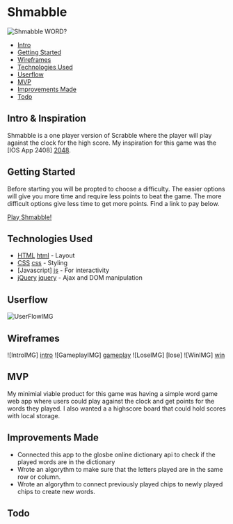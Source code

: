 # Shmabble
![Shmabble WORD?](http://www.quickanddirtytips.com/sites/default/files/images/5384/Scrabble.jpg)

- [Intro](#intro)
- [Getting Started](#getting-started)
- [Wireframes](#wireframes)
- [Technologies Used](#technologies-used)
- [Userflow](#userflow)
- [MVP](#mvp)
- [Improvements Made](#improvements-made)
- [Todo](#todo)


## Intro & Inspiration
Shmabble is a one player version of Scrabble where the player will play against the clock for the high score. My inspiration for this game was the [IOS App 2408] [2048].

## Getting Started
Before starting you will be propted to choose a difficulty. The easier options will give you more time and require less points to beat the game. The more difficult options give less time to get more points. Find a link to pay below. 

[Play Shmabble!](https://jdpeck90.github.io/Shmabble_game/)

## Technologies Used
* [HTML] [html] - Layout
* [CSS] [css] - Styling
* [Javascript] [js] - For interactivity
* [jQuery] [jquery] - Ajax and DOM manipulation

## Userflow
![UserFlowIMG](https://s25.postimg.org/oxjg59bjf/Full_Wire_Frame.png)

## Wireframes
![IntroIMG] [intro]
![GameplayIMG] [gameplay]
![LoseIMG] [lose]
![WinIMG] [win] 


## MVP 
My minimial viable product for this game was having a simple word game web app where users could play against the clock and get points for the words they played. I also wanted a a highscore board that could hold scores with local storage. 

## Improvements Made
* Connected this app to the glosbe online dictionary api to check if the played words are in the dictionary
* Wrote an algorythm to make sure that the letters played are in the same row or column. 
* Wrote an algorythm to connect previously played chips to newly played chips to create new words.


## Todo
  
   [jquery]: <http://jquery.com>
   [css]: <https://www.w3.org/Style/CSS/Overview.en.html>
   [html]: <https://www.w3.org/html/>
   [js]: <https://www.javascript.com/>
   [2048]: <https://itunes.apple.com/us/app/2048/id840919914?mt=8>
   [gameplay]: <https://s25.postimg.org/sifbohg2z/Shmabble_GAMEPLAY.png>
   [intro]: <https://s25.postimg.org/qf4wgtga3/Shmabble_INTRO.png>
   [win]: <https://s25.postimg.org/l4zxpiw17/Shmabble_LOOSE.png>
   [loose]: <https://s25.postimg.org/6n2qhj4q3/Shmabble_WIN.png>
